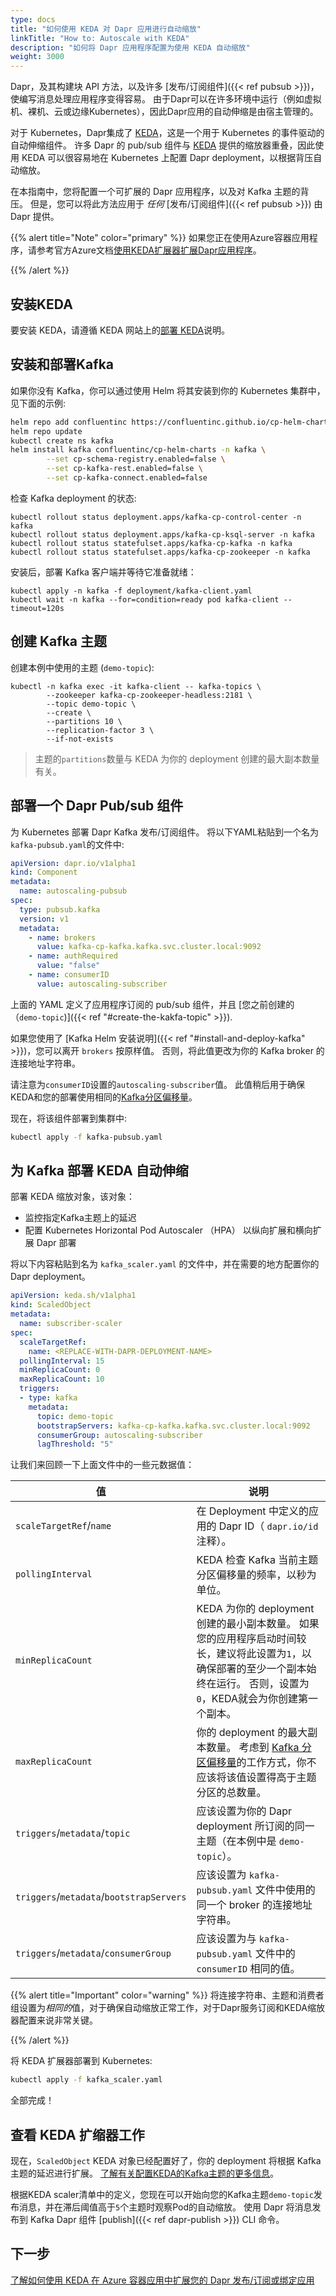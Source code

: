 ```yaml
---
type: docs
title: "如何使用 KEDA 对 Dapr 应用进行自动缩放"
linkTitle: "How to: Autoscale with KEDA"
description: "如何将 Dapr 应用程序配置为使用 KEDA 自动缩放"
weight: 3000
---
```


Dapr，及其构建块 API 方法，以及许多 [发布/订阅组件]({{< ref pubsub >}})，使编写消息处理应用程序变得容易。 由于Dapr可以在许多环境中运行（例如虚拟机、裸机、云或边缘Kubernetes），因此Dapr应用的自动伸缩是由宿主管理的。

对于 Kubernetes，Dapr集成了 [KEDA](https://github.com/kedacore/keda)，这是一个用于 Kubernetes 的事件驱动的自动伸缩组件。 许多 Dapr 的 pub/sub 组件与 [KEDA](https://github.com/kedacore/keda) 提供的缩放器重叠，因此使用 KEDA 可以很容易地在 Kubernetes 上配置 Dapr deployment，以根据背压自动缩放。

在本指南中，您将配置一个可扩展的 Dapr 应用程序，以及对 Kafka 主题的背压。 但是，您可以将此方法应用于 _任何_ [发布/订阅组件]({{< ref pubsub >}}) 由 Dapr 提供。

{{% alert title="Note" color="primary" %}}
 如果您正在使用Azure容器应用程序，请参考官方Azure文档[使用KEDA扩展器扩展Dapr应用程序](https://learn.microsoft.com/azure/container-apps/dapr-keda-scaling)。

{{% /alert %}}

## 安装KEDA

要安装 KEDA，请遵循 KEDA 网站上的[部署 KEDA](https://keda.sh/docs/latest/deploy/)说明。

## 安装和部署Kafka

如果你没有 Kafka，你可以通过使用 Helm 将其安装到你的 Kubernetes 集群中，见下面的示例:

```bash
helm repo add confluentinc https://confluentinc.github.io/cp-helm-charts/
helm repo update
kubectl create ns kafka
helm install kafka confluentinc/cp-helm-charts -n kafka \
        --set cp-schema-registry.enabled=false \
        --set cp-kafka-rest.enabled=false \
        --set cp-kafka-connect.enabled=false
```

检查 Kafka deployment 的状态:

```shell
kubectl rollout status deployment.apps/kafka-cp-control-center -n kafka
kubectl rollout status deployment.apps/kafka-cp-ksql-server -n kafka
kubectl rollout status statefulset.apps/kafka-cp-kafka -n kafka
kubectl rollout status statefulset.apps/kafka-cp-zookeeper -n kafka
```

安装后，部署 Kafka 客户端并等待它准备就绪：

```shell
kubectl apply -n kafka -f deployment/kafka-client.yaml
kubectl wait -n kafka --for=condition=ready pod kafka-client --timeout=120s
```

## 创建 Kafka 主题

创建本例中使用的主题 (`demo-topic`):

```shell
kubectl -n kafka exec -it kafka-client -- kafka-topics \
        --zookeeper kafka-cp-zookeeper-headless:2181 \
        --topic demo-topic \
        --create \
        --partitions 10 \
        --replication-factor 3 \
        --if-not-exists
```

> 主题的`partitions`数量与 KEDA 为你的 deployment 创建的最大副本数量有关。

## 部署一个 Dapr Pub/sub 组件

为 Kubernetes 部署 Dapr Kafka 发布/订阅组件。 将以下YAML粘贴到一个名为`kafka-pubsub.yaml`的文件中:

```yaml
apiVersion: dapr.io/v1alpha1
kind: Component
metadata:
  name: autoscaling-pubsub
spec:
  type: pubsub.kafka
  version: v1
  metadata:
    - name: brokers
      value: kafka-cp-kafka.kafka.svc.cluster.local:9092
    - name: authRequired
      value: "false"
    - name: consumerID
      value: autoscaling-subscriber
```

上面的 YAML 定义了应用程序订阅的 pub/sub 组件，并且 [您之前创建的 （`demo-topic`)]({{< ref "#create-the-kakfa-topic" >}}).

如果您使用了 [Kafka Helm 安装说明]({{< ref "#install-and-deploy-kafka" >}})，您可以离开 `brokers` 按原样值。 否则，将此值更改为你的 Kafka broker 的连接地址字符串。

请注意为`consumerID`设置的`autoscaling-subscriber`值。 此值稍后用于确保KEDA和您的部署使用相同的[Kafka分区偏移量](http://cloudurable.com/blog/kafka-architecture-topics/index.html#:~:text=Kafka%20continually%20appended%20to%20partitions,fit%20on%20a%20single%20server.)。

现在，将该组件部署到集群中:

```bash
kubectl apply -f kafka-pubsub.yaml
```

## 为 Kafka 部署 KEDA 自动伸缩

部署 KEDA 缩放对象，该对象：
- 监控指定Kafka主题上的延迟
- 配置 Kubernetes Horizontal Pod Autoscaler （HPA） 以纵向扩展和横向扩展 Dapr 部署

将以下内容粘贴到名为 `kafka_scaler.yaml` 的文件中，并在需要的地方配置你的 Dapr deployment。

```yaml
apiVersion: keda.sh/v1alpha1
kind: ScaledObject
metadata:
  name: subscriber-scaler
spec:
  scaleTargetRef:
    name: <REPLACE-WITH-DAPR-DEPLOYMENT-NAME>
  pollingInterval: 15
  minReplicaCount: 0
  maxReplicaCount: 10
  triggers:
  - type: kafka
    metadata:
      topic: demo-topic
      bootstrapServers: kafka-cp-kafka.kafka.svc.cluster.local:9092
      consumerGroup: autoscaling-subscriber
      lagThreshold: "5"
```

让我们来回顾一下上面文件中的一些元数据值：

| 值                                        | 说明                                                                                                                                                                                                                             |
| ---------------------------------------- | ------------------------------------------------------------------------------------------------------------------------------------------------------------------------------------------------------------------------------ |
| `scaleTargetRef`/`name`                  | 在 Deployment 中定义的应用的 Dapr ID（ `dapr.io/id` 注释）。                                                                                                                                                                                |
| `pollingInterval`                        | KEDA 检查 Kafka 当前主题分区偏移量的频率，以秒为单位。                                                                                                                                                                                              |
| `minReplicaCount`                        | KEDA 为你的 deployment 创建的最小副本数量。 如果您的应用程序启动时间较长，建议将此设置为`1`，以确保部署的至少一个副本始终在运行。 否则，设置为`0`，KEDA就会为你创建第一个副本。                                                                                                                         |
| `maxReplicaCount`                        | 你的 deployment 的最大副本数量。 考虑到 [Kafka 分区偏移量](http://cloudurable.com/blog/kafka-architecture-topics/index.html#:~:text=Kafka%20continually%20appended%20to%20partitions,fit%20on%20a%20single%20server.)的工作方式，你不应该将该值设置得高于主题分区的总数量。 |
| `triggers`/`metadata`/`topic`            | 应该设置为你的 Dapr deployment 所订阅的同一主题（在本例中是 `demo-topic`）。                                                                                                                                                                          |
| `triggers`/`metadata`/`bootstrapServers` | 应该设置为 `kafka-pubsub.yaml` 文件中使用的同一个 broker 的连接地址字符串。                                                                                                                                                                           |
| `triggers`/`metadata`/`consumerGroup`    | 应该设置为与 `kafka-pubsub.yaml` 文件中的 `consumerID` 相同的值。                                                                                                                                                                             |

{{% alert title="Important" color="warning" %}}
 将连接字符串、主题和消费者组设置为*相同的*值，对于确保自动缩放正常工作，对于Dapr服务订阅和KEDA缩放器配置来说非常关键。

{{% /alert %}}


将 KEDA 扩展器部署到 Kubernetes:

```bash
kubectl apply -f kafka_scaler.yaml
```

全部完成！

## 查看 KEDA 扩缩器工作

现在，`ScaledObject` KEDA 对象已经配置好了，你的 deployment 将根据 Kafka 主题的延迟进行扩展。 [了解有关配置KEDA的Kafka主题的更多信息](https://keda.sh/docs/2.0/scalers/apache-kafka/)。

根据KEDA scaler清单中的定义，您现在可以开始向您的Kafka主题`demo-topic`发布消息，并在滞后阈值高于`5`个主题时观察Pod的自动缩放。 使用 Dapr 将消息发布到 Kafka Dapr 组件 [publish]({{< ref dapr-publish >}}) CLI 命令。

## 下一步

[了解如何使用 KEDA 在 Azure 容器应用中扩展您的 Dapr 发布/订阅或绑定应用](https://learn.microsoft.com/azure/container-apps/dapr-keda-scaling)